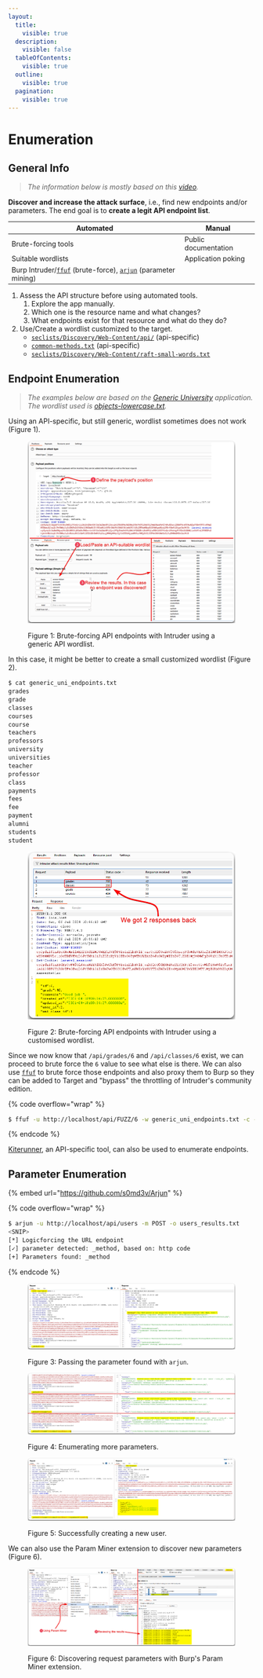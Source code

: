 ```yaml
---
layout:
  title:
    visible: true
  description:
    visible: false
  tableOfContents:
    visible: true
  outline:
    visible: true
  pagination:
    visible: true
---
```


# Enumeration

## General Info

> _The information below is mostly based on this_ [_video_](https://www.youtube.com/watch?v=fvcKwUS4PTE\&list=PLbyncTkpno5HqX1h2MnV6Qt4wvTb8Mpol\&index=3)_._

**Discover and increase the attack surface**, i.e., find new endpoints and/or parameters. The end goal is to **create a legit API endpoint list**.

| Automated                                                                                                                                              | Manual               |
| ------------------------------------------------------------------------------------------------------------------------------------------------------ | -------------------- |
| Brute-forcing tools                                                                                                                                    | Public documentation |
| Suitable wordlists                                                                                                                                     | Application poking   |
| Burp Intruder/[`ffuf`](../../../tools/tools/web/dirbusting/fuff.md) (brute-force), [`arjun`](../../../tools/tools/web/api/arjun.md) (parameter mining) |                      |

1. Assess the API structure before using automated tools.
   1. Explore the app manually.
   2. Which one is the resource name and what changes?
   3. What endpoints exist for that resource and what do they do?
2. Use/Create a wordlist customized to the target.
   * [`seclists/Discovery/Web-Content/api/`](https://github.com/danielmiessler/SecLists/tree/master/Discovery/Web-Content/api) (api-specific)
   * [`common-methods.txt`](https://raw.githubusercontent.com/fuzzdb-project/fuzzdb/master/discovery/common-methods/common-methods.txt) (api-specific)
   * [`seclists/Discovery/Web-Content/raft-small-words.txt`](https://raw.githubusercontent.com/danielmiessler/SecLists/master/Discovery/Web-Content/raft-small-words.txt)

## Endpoint Enumeration

> _The examples below are based on the_ [_Generic University_](https://github.com/InsiderPhD/Generic-University) _application. The wordlist used is_ [_objects-lowercase.txt_](https://raw.githubusercontent.com/danielmiessler/SecLists/master/Discovery/Web-Content/api/objects-lowercase.txt)_._

Using an API-specific, but still generic, wordlist sometimes does not work (Figure 1).

<figure><img src="../../../.gitbook/assets/api_enum_intruder_1.png" alt=""><figcaption><p>Figure 1: Brute-forcing API endpoints with Intruder using a generic API wordlist.</p></figcaption></figure>

In this case, it might be better to create a small customized wordlist (Figure 2).

```bash
$ cat generic_uni_endpoints.txt
grades
grade
classes
courses
course
teachers
professors
university
universities
teacher
professor
class
payments
fees
fee
payment
alumni
students
student
```

<figure><img src="../../../.gitbook/assets/api_enum_intruder_custom_wordlist.png" alt=""><figcaption><p>Figure 2: Brute-forcing API endpoints with Intruder using a customised wordlist.</p></figcaption></figure>

Since we now know that `/api/grades/6` and `/api/classes/6` exist, we can proceed to brute force the `6` value to see what else is there. We can also use [`ffuf`](../../../tools/tools/web/dirbusting/fuff.md) to brute force those endpoints and also proxy them to Burp so they can be added to Target and "bypass" the throttling of Intruder's community edition.

{% code overflow="wrap" %}
```bash
$ ffuf -u http://localhost/api/FUZZ/6 -w generic_uni_endpoints.txt -c -ac -x http://127.0.0.1:8081
```
{% endcode %}

[Kiterunner](../../../tools/tools/web/api/kiterunner.md), an API-specific tool, can also be used to enumerate endpoints.

## Parameter Enumeration

{% embed url="https://github.com/s0md3v/Arjun" %}

{% code overflow="wrap" %}
```bash
$ arjun -u http://localhost/api/users -m POST -o users_results.txt
<SNIP>
[*] Logicforcing the URL endpoint
[✓] parameter detected: _method, based on: http code
[+] Parameters found: _method
```
{% endcode %}

<figure><img src="../../../.gitbook/assets/api_enum_arjun_1.png" alt=""><figcaption><p>Figure 3: Passing the parameter found with <code>arjun</code>.</p></figcaption></figure>

<figure><img src="../../../.gitbook/assets/api_enum_arjun_2.png" alt=""><figcaption><p>Figure 4: Enumerating more parameters.</p></figcaption></figure>

<figure><img src="../../../.gitbook/assets/api_enum_arjun_3.png" alt=""><figcaption><p>Figure 5: Successfully creating a new user.</p></figcaption></figure>

We can also use the Param Miner extension to discover new parameters (Figure 6).

<figure><img src="../../../.gitbook/assets/param_miner.png" alt=""><figcaption><p>Figure 6: Discovering request parameters with Burp's Param Miner extension.</p></figcaption></figure>

